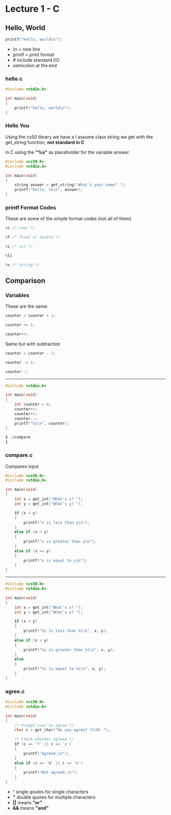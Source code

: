 # Lecture 1 - C

## Hello, World

``` c
printf("hello, world\n");
```

- \n = new line
- printf = print format
- \# include standard I/O
- semicolon at the end

### hello.c

```c
#include <stdio.h>

int main(void)
{
    printf("hello, world\n");
}
```

### Hello You

Using the cs50 library we have a I assume class string we get with the get_string function, **not standard in C**

in C using the **"%s"** as placeholder for the variable answer

``` C
#include <cs50.h>
#include <stdio.h>

int main(void)
{
    string answer = get_string("What's your name? ");
    printf("hello, %s\n", answer);
}
```

### printf Format Codes

These are some of the simple format codes (not all of them)

``` C
%c /* char */

%f /* float or double */

%i /* int */

%li

%s /* string */
```

## Comparison

### Variables

These are the same:

```c
counter = counter + 1;

counter += 1;

counter++;
```

Same but with subtraction

```c
counter = counter - 1;

counter -= 1;

counter--;
```

-----

```c
#include <stdio.h>

int main(void)
{
    int counter = 0;
    counter++;
    counter++;
    counter--;
    printf("%i\n", counter);
}
```

```bash
$ ./compare
1
```

### compare.c

Compares input

```c
#include <cs50.h>
#include <stdio.h>

int main(void)
{
    int x = get_int("What's x? ");
    int y = get_int("What's y? ");

    if (x < y)
    {
        printf("x is less than y\n");
    }
    else if (x > y)
    {
        printf("x is greater than y\n");
    }
    else if (x == y)
    {
        printf("x is equal to y\n");
    }
}
```

-----

```c
#include <cs50.h>
#include <stdio.h>

int main(void)
{
    int x = get_int("What's x? ");
    int y = get_int("What's y? ");

    if (x < y)
    {
        printf("%i is less than %i\n", x, y);
    }
    else if (x > y)
    {
        printf("%i is greater than %i\n", x, y);
    }
    else
    {
        printf("%i is equal to %i\n", x, y);
    }
}
```

### agree.c

```c
#include <cs50.h>
#include <stdio.h>

int main(void)
{
    /* Prompt user to agree */
    char c = get_char("Do you agree? (Y/N) ");

    /* Check whether agreed */
    if (c == 'Y' || c == 'y')
    {
        printf("Agreed.\n");
    }
    else if (c == 'N' || c == 'n')
    {
        printf("Not agreed.\n");
    }
}
```

- **'** single qoutes for single characters
- **"** double quotes for multiple characters
- **||** means **"or"**
- **&&** means **"and"**
